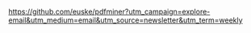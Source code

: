 https://github.com/euske/pdfminer?utm_campaign=explore-email&utm_medium=email&utm_source=newsletter&utm_term=weekly
